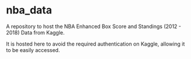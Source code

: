 # nba_data
A repository to host the NBA Enhanced Box Score and Standings (2012 - 2018) Data from Kaggle.

It is hosted here to avoid the required authentication on Kaggle, allowing it to be easily accessed.
